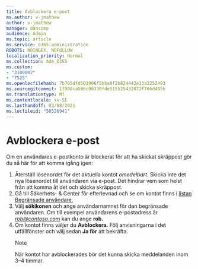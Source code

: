 ```yaml
---
title: Avblockera e-post
ms.author: v-jmathew
author: v-jmathew
manager: dansimp
audience: Admin
ms.topic: article
ms.service: o365-administration
ROBOTS: NOINDEX, NOFOLLOW
localization_priority: Normal
ms.collection: Adm_O365
ms.custom:
- "3100002"
- "7525"
ms.openlocfilehash: 7b765dfd503906f5bba0f2b824442e13a3252493
ms.sourcegitcommit: 1f998ca586c90330fde515525432072f766d485b
ms.translationtype: MT
ms.contentlocale: sv-SE
ms.lasthandoff: 03/08/2021
ms.locfileid: "50526941"
---
```

# <a name="unblock-email"></a>Avblockera e-post

Om en användares e-postkonto är blockerat för att ha skickat skräppost gör du så här för att komma igång igen:

1. Återställ lösenordet för det aktuella kontot *omedelbart.* Skicka inte det nya lösenordet till användaren via e-post. Det hindrar vem som helst från att komma åt det och skicka skräppost.
2. Gå till Säkerhets- & Center för efterlevnad och se om kontot finns i [listan Begränsade användare.](https://protection.office.com/#/restrictedusers)
3. Välj **sökikonen** och ange användarnamnet för den begränsade användaren. Om till exempel användarens e-postadress är *rob@contoso.com* kan du ange **rob.**
4. Om kontot finns väljer du **Avblockera.** Följ anvisningarna i det utfällfönster och välj sedan **Ja för** att bekräfta.  
    > [!NOTE]
    > När kontot har avblockerades bör det kunna skicka meddelanden inom 3–4 timmar.
